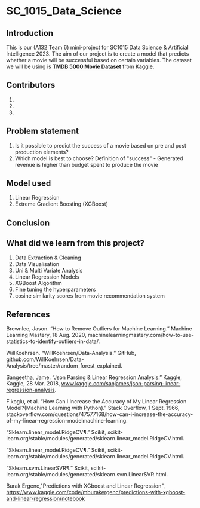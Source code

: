# SC_1015_Data_Science
## Introduction
This is our (A132 Team 6) mini-project for SC1015 Data Science & Artificial Intelligence 2023.
The aim of our project is to create a model that predicts whether a movie will be successful based on certain variables. 
The dataset we will be using is [**TMDB 5000 Movie Dataset**](https://www.kaggle.com/datasets/tmdb/tmdb-movie-metadata) from [Kaggle](https://www.kaggle.com/).

## Contributors
1.
2.
3.

## Problem statement
1. Is it possible to predict the success of a movie based on pre and post production elements?
2. Which model is best to choose?
Definition of "success" - Generated revenue is higher than budget spent to produce the movie


## Model used
1. Linear Regression
2. Extreme Gradient Boosting (XGBoost)
## Conclusion


## What did we learn from this project?
1. Data Extraction & Cleaning
2. Data Visualisation
3. Uni & Multi Variate Analysis
4. Linear Regression Models
5. XGBoost Algorithm
6. Fine tuning the hyperparameters
7. cosine similarity scores from movie recommendation system

## References
Brownlee, Jason. “How to Remove Outliers for Machine Learning.” Machine Learning Mastery, 18 Aug. 2020, machinelearningmastery.com/how-to-use-statistics-to-identify-outliers-in-data/.

WillKoehrsen. “WillKoehrsen/Data-Analysis.” GitHub, github.com/WillKoehrsen/Data-Analysis/tree/master/random_forest_explained.

Sangeetha, Jame. “Json Parsing & Linear Regression Analysis.” Kaggle, Kaggle, 28 Mar. 2018, www.kaggle.com/sanjames/json-parsing-linear-regression-analysis.

F.koglu, et al. “How Can I Increase the Accuracy of My Linear Regression Model?(Machine Learning with Python).” Stack Overflow, 1 Sept. 1966, stackoverflow.com/questions/47577168/how-can-i-increase-the-accuracy-of-my-linear-regression-modelmachine-learning.

“Sklearn.linear_model.RidgeCV¶.” Scikit, scikit-learn.org/stable/modules/generated/sklearn.linear_model.RidgeCV.html.

“Sklearn.linear_model.RidgeCV¶.” Scikit, scikit-learn.org/stable/modules/generated/sklearn.linear_model.RidgeCV.html.

“Sklearn.svm.LinearSVR¶.” Scikit, scikit-learn.org/stable/modules/generated/sklearn.svm.LinearSVR.html.

Burak Ergenc,"Predictions with XGboost and Linear Regression", https://www.kaggle.com/code/mburakergenc/predictions-with-xgboost-and-linear-regression/notebook
